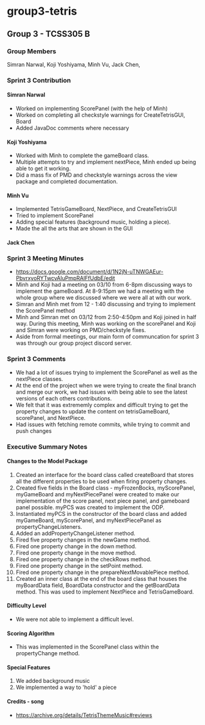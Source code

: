 # group3-tetris

## Group 3 - TCSS305 B

### Group Members

 Simran Narwal,
 Koji Yoshiyama,
 Minh Vu,
 Jack Chen,

### Sprint 3 Contribution 

#### Simran Narwal
- Worked on implementing ScorePanel (with the help of Minh)
- Worked on completing all checkstyle warnings for CreateTetrisGUI, Board
- Added JavaDoc comments where necessary


#### Koji Yoshiyama
- Worked with Minh to complete the gameBoard class.
- Multiple attempts to try and implement nextPiece, Minh ended up being able to get it working.
- Did a mass fix of PMD and checkstyle warnings across the view package and completed documentation.

#### Minh Vu

- Implemented TetrisGameBoard, NextPiece, and CreateTetrisGUI
- Tried to implement ScorePanel 
- Adding special features (background music, holding a piece).
- Made the all the arts that are shown in the GUI

#### Jack Chen


### Sprint 3 Meeting Minutes
- https://docs.google.com/document/d/1N2jN-uTNWGAEur-PbvrxyoRYTwcvAIuPmpRAlFfUdbE/edit 
- Minh and Koji had a meeting on 03/10 from 6-8pm discussing ways to implement the gameBoard. At 8-9:15pm we had a meeting with the whole group where we discussed where we were all at with our work.
- Simran and Minh met from 12 - 1:40 discussing and trying to implement the ScorePanel method
- Minh and Simran met on 03/12 from 2:50-4:50pm and Koji joined in half way. During this meeting, Minh was working on the scorePanel and Koji and Simran
were working on PMD/checkstyle fixes.
- Aside from formal meetings, our main form of communcation for sprint 3 was through our group project discord server.

### Sprint 3 Comments 
- We had a lot of issues trying to implement the ScorePanel as well as the nextPiece classes.
- At the end of the project when we were trying to create the final branch and merge our work, we had issues with being able to see the latest versions of each others contributions.
- We felt that it was extrememly complex and difficult trying to get the property changes to update the content on tetrisGameBoard, scorePanel, and NextPiece.
- Had issues with fetching remote commits, while trying to commit and push changes

### Executive Summary Notes

#### Changes to the Model Package
1. Created an interface for the board class called createBoard that stores all the different properties to be used when firing property changes.
2. Created five fields in the Board class - myFrozenBocks, myScorePanel, myGameBoard and myNextPiecePanel were created to make our implementation of the score panel, next piece panel, and gameboard panel possible. myPCS was created to implement the ODP.
3. Instantiated myPCS in the constructor of the board class and added myGameBoard, myScorePanel, and myNextPiecePanel as propertyChangeListeners.
4. Added an addPropertyChangeListener method. 
5. Fired five property changes in the newGame method.
6. Fired one property change in the down method.
7. Fired one property change in the move method.
8. Fired one property change in the checkRows method.
9. Fired one property change in the setPoint method.
10. Fired one property change in the prepareNextMovablePiece method.
11. Created an inner class at the end of the board class that houses the myBoardData field, BoardData constructor and the getBoardData method. This was used to implement NextPiece and TetrisGameBoard. 

#### Difficulty Level
- We were not able to implement a difficult level.

#### Scoring Algorithm
- This was implemented in the ScorePanel class within the propertyChange method.

#### Special Features
1. We added background music
2. We implemented a way to 'hold' a piece

#### Credits - song
- https://archive.org/details/TetrisThemeMusic#reviews 



